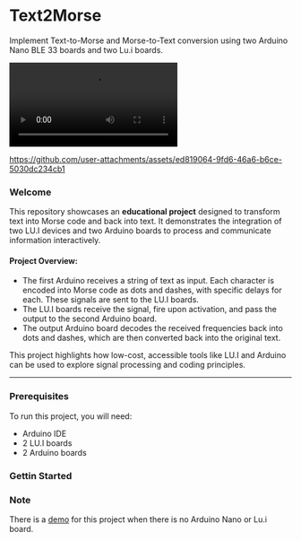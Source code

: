 # Text2Morse

Implement Text-to-Morse and Morse-to-Text conversion using two Arduino Nano BLE 33 boards and two Lu.i boards.

![Video](figures/video.mp4)

https://github.com/user-attachments/assets/ed819064-9fd6-46a6-b6ce-5030dc234cb1

### Welcome

This repository showcases an **educational project** designed to transform text into Morse code and back into text. It demonstrates the integration of two LU.I devices and two Arduino boards to process and communicate information interactively.

#### Project Overview:
- The first Arduino receives a string of text as input. Each character is encoded into Morse code as dots and dashes, with specific delays for each. These signals are sent to the LU.I boards.
- The LU.I boards receive the signal, fire upon activation, and pass the output to the second Arduino board.
- The output Arduino board decodes the received frequencies back into dots and dashes, which are then converted back into the original text.

This project highlights how low-cost, accessible tools like LU.I and Arduino can be used to explore signal processing and coding principles.

---

### Prerequisites  

To run this project, you will need:  
- Arduino IDE  
- 2 LU.I boards  
- 2 Arduino boards  

### Gettin Started

### Note

There is a [demo](https://chubetho.github.io/Text2MorseWeb/) for this project when there is no Arduino Nano or Lu.i board.
